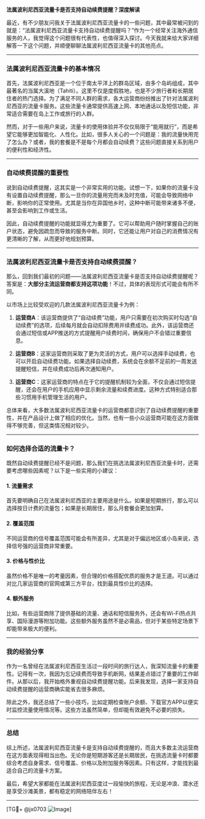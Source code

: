 **法属波利尼西亚流量卡是否支持自动续费提醒？深度解读**

最近，有不少朋友问我关于法属波利尼西亚流量卡的一些问题，其中最常被问到的就是：“法属波利尼西亚流量卡支持自动续费提醒吗？”作为一个经常关注海外通信服务的人，我觉得这个问题很有代表性，也值得深入探讨。今天我就来给大家详细解答一下这个问题，并顺便聊聊法属波利尼西亚流量卡的其他亮点。

---

### 法属波利尼西亚流量卡的基本情况

首先，法属波利尼西亚是一个位于南太平洋上的群岛区域，由多个岛屿组成，其中最著名的当属大溪地（Tahiti）。这里不仅是度假胜地，也是不少旅行者和长期居住者的热门选择。为了满足不同人群的需求，各大运营商纷纷推出了针对法属波利尼西亚的流量卡服务。这些流量卡通常提供高速上网、本地通话以及短信功能，非常适合需要在岛上工作或旅行的人群。

然而，对于一些用户来说，流量卡的使用体验并不仅仅局限于“能用就行”，而是希望它能够更加智能化、人性化。比如，很多人关心的一个问题是：我的流量快用完了怎么办？或者，我的套餐是不是每个月都会自动续费？这些问题直接关系到用户的便利性和经济性。

---

### 自动续费提醒的重要性

说到自动续费提醒，这其实是一个非常实用的功能。试想一下，如果你的流量卡没有设置自动续费提醒，那么一旦你的流量用完而未及时充值，可能会导致网络中断，影响你的正常使用。尤其是当你在异国他乡时，这种中断可能带来诸多不便，甚至会影响到工作或生活。

因此，自动续费提醒的功能就显得尤为重要了。它可以帮助用户随时掌握自己的账户状态，避免因疏忽而导致的服务中断。同时，它还能让用户对自己的消费情况有更清晰的了解，从而更好地规划预算。

---

### 法属波利尼西亚流量卡是否支持自动续费提醒？

那么，回到我们最初的问题——法属波利尼西亚流量卡是否支持自动续费提醒呢？答案是：**大部分主流运营商都支持这项功能**！不过，具体的表现形式可能会有所不同。

以市场上比较受欢迎的几款法属波利尼西亚流量卡为例：

1. **运营商A**：该运营商提供了“自动续费”功能，用户只需要在初次购买时勾选“自动续费”的选项，后续每月就会自动扣除费用并续费成功。此外，该运营商还会通过短信或APP推送的方式提醒用户续费时间，确保用户不会错过重要信息。

2. **运营商B**：这家运营商则采取了更为灵活的方式，用户可以选择手动续费，也可以开启自动续费功能。如果选择自动续费，系统会在余额不足前的一周发送提醒短信，并在续费成功后再次通知用户。

3. **运营商C**：这家运营商的特点在于它的提醒机制较为全面，不仅会通过短信提醒，还会在用户的手机应用中显示剩余流量和续费进度。这种方式特别适合那些习惯用手机管理生活的用户。

总体来看，大多数法属波利尼西亚流量卡的运营商都意识到了自动续费提醒的重要性，并在产品设计上做了相应的优化。当然，也有一些小众运营商可能在这方面做得不够完善，但这类情况相对较少。

---

### 如何选择合适的流量卡？

既然自动续费提醒已经不是问题，那么我们在挑选法属波利尼西亚流量卡时，还需要考虑哪些因素呢？以下是一些实用的小建议：

#### 1. **流量需求**
   首先要明确自己在法属波利尼西亚的主要用途是什么。如果是短期旅行，那么可以选择按日计费的流量包；如果是长期居住，那么月套餐会更加划算。

#### 2. **覆盖范围**
   不同运营商的信号覆盖范围可能会有所差异，尤其是对于偏远地区或小岛来说，选择信号强的运营商非常重要。

#### 3. **价格与性价比**
   虽然价格不是唯一的考量因素，但合理的价格搭配优质的服务才是王道。可以通过对比几家运营商的官网或第三方平台，找到最具性价比的选择。

#### 4. **额外服务**
   比如，有些运营商除了提供基础的流量、通话和短信服务外，还会有Wi-Fi热点共享、国际漫游等附加功能。这些额外服务虽然不是必需品，但对于某些特定场景下却能带来极大的便利。

---

### 我的经验分享

作为一名曾经在法属波利尼西亚生活过一段时间的旅行达人，我深知流量卡的重要性。记得有一次，我因为忘记续费而导致手机断网，结果差点错过了重要的工作邮件。从那以后，我开始格外重视自动续费提醒功能。后来我发现，选择一家支持自动续费提醒的运营商确实能省去很多麻烦。

除此之外，我还总结了一些小技巧，比如定期检查账户余额、下载官方APP以便实时监控流量使用情况等。这些方法虽然简单，但却能有效避免不必要的损失。

---

### 总结

综上所述，法属波利尼西亚流量卡是支持自动续费提醒的，而且大多数主流运营商在这方面表现得相当出色。无论你是短期游客还是长期居民，在挑选流量卡时都要综合考虑自身需求、信号覆盖、价格以及附加服务等因素。只有这样，才能找到最适合自己的流量卡方案。

最后，希望大家都能在法属波利尼西亚度过一段愉快的旅程，无论是冲浪、潜水还是享受沙滩美景，都有稳定的网络陪伴左右！

---

[TG💪+ @jx0703 ![Image](https://github.com/user-attachments/assets/dbca1d08-cadb-493c-b0ec-ad6f7a83f270)]